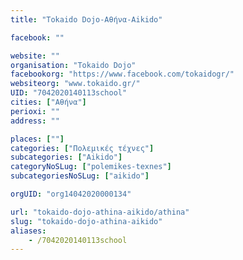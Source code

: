 ```yaml
---
title: "Tokaido Dojo-Αθήνα-Aikido"

facebook: ""

website: ""
organisation: "Tokaido Dojo"
facebookorg: "https://www.facebook.com/tokaidogr/"
websiteorg: "www.tokaido.gr/"
UID: "7042020140113school"
cities: ["Αθήνα"]
perioxi: ""
address: ""

places: [""]
categories: ["Πολεμικές τέχνες"]
subcategories: ["Aikido"]
categoryNoSLug: ["polemikes-texnes"]
subcategoriesNoSLug: ["aikido"]

orgUID: "org14042020000134"

url: "tokaido-dojo-athina-aikido/athina"
slug: "tokaido-dojo-athina-aikido"
aliases:
    - /7042020140113school
---
```





